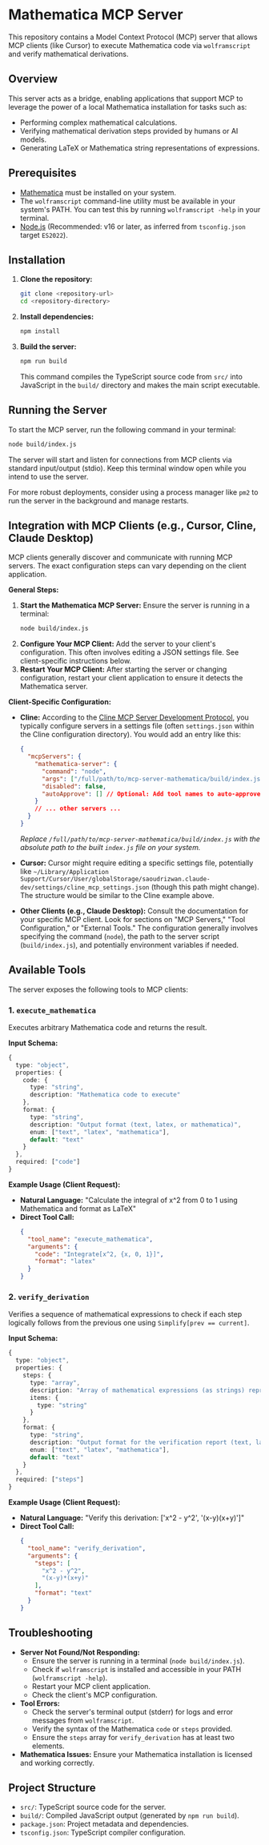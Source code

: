  # Mathematica MCP Server

This repository contains a Model Context Protocol (MCP) server that allows MCP clients (like Cursor) to execute Mathematica code via `wolframscript` and verify mathematical derivations.

## Overview

This server acts as a bridge, enabling applications that support MCP to leverage the power of a local Mathematica installation for tasks such as:

*   Performing complex mathematical calculations.
*   Verifying mathematical derivation steps provided by humans or AI models.
*   Generating LaTeX or Mathematica string representations of expressions.

## Prerequisites

*   [Mathematica](https://www.wolfram.com/mathematica/) must be installed on your system.
*   The `wolframscript` command-line utility must be available in your system's PATH. You can test this by running `wolframscript -help` in your terminal.
*   [Node.js](https://nodejs.org/) (Recommended: v16 or later, as inferred from `tsconfig.json` target `ES2022`).

## Installation

1.  **Clone the repository:**
    ```bash
    git clone <repository-url>
    cd <repository-directory>
    ```
2.  **Install dependencies:**
    ```bash
    npm install
    ```
3.  **Build the server:**
    ```bash
    npm run build
    ```
    This command compiles the TypeScript source code from `src/` into JavaScript in the `build/` directory and makes the main script executable.

## Running the Server

To start the MCP server, run the following command in your terminal:

```bash
node build/index.js
```

The server will start and listen for connections from MCP clients via standard input/output (stdio). Keep this terminal window open while you intend to use the server.

For more robust deployments, consider using a process manager like `pm2` to run the server in the background and manage restarts.

## Integration with MCP Clients (e.g., Cursor, Cline, Claude Desktop)

MCP clients generally discover and communicate with running MCP servers. The exact configuration steps can vary depending on the client application.

**General Steps:**

1.  **Start the Mathematica MCP Server:** Ensure the server is running in a terminal:
    ```bash
    node build/index.js
    ```
2.  **Configure Your MCP Client:** Add the server to your client's configuration. This often involves editing a JSON settings file. See client-specific instructions below.
3.  **Restart Your MCP Client:** After starting the server or changing configuration, restart your client application to ensure it detects the Mathematica server.

**Client-Specific Configuration:**

*   **Cline:**
    According to the [Cline MCP Server Development Protocol](https://docs.cline.bot/mcp-servers/mcp-server-from-scratch), you typically configure servers in a settings file (often `settings.json` within the Cline configuration directory). You would add an entry like this:

    ```json
    {
      "mcpServers": {
        "mathematica-server": {
          "command": "node",
          "args": ["/full/path/to/mcp-server-mathematica/build/index.js"], // Replace with the actual absolute path
          "disabled": false,
          "autoApprove": [] // Optional: Add tool names to auto-approve
        }
        // ... other servers ...
      }
    }
    ```
    *Replace `/full/path/to/mcp-server-mathematica/build/index.js` with the absolute path to the built `index.js` file on your system.*

*   **Cursor:**
    Cursor might require editing a specific settings file, potentially like `~/Library/Application Support/Cursor/User/globalStorage/saoudrizwan.claude-dev/settings/cline_mcp_settings.json` (though this path might change). The structure would be similar to the Cline example above.

*   **Other Clients (e.g., Claude Desktop):**
    Consult the documentation for your specific MCP client. Look for sections on "MCP Servers," "Tool Configuration," or "External Tools." The configuration generally involves specifying the command (`node`), the path to the server script (`build/index.js`), and potentially environment variables if needed.

## Available Tools

The server exposes the following tools to MCP clients:

### 1. `execute_mathematica`

Executes arbitrary Mathematica code and returns the result.

**Input Schema:**

```typescript
{
  type: "object",
  properties: {
    code: {
      type: "string",
      description: "Mathematica code to execute"
    },
    format: {
      type: "string",
      description: "Output format (text, latex, or mathematica)",
      enum: ["text", "latex", "mathematica"],
      default: "text"
    }
  },
  required: ["code"]
}
```

**Example Usage (Client Request):**

*   **Natural Language:** "Calculate the integral of x^2 from 0 to 1 using Mathematica and format as LaTeX"
*   **Direct Tool Call:**
    ```json
    {
      "tool_name": "execute_mathematica",
      "arguments": {
        "code": "Integrate[x^2, {x, 0, 1}]",
        "format": "latex"
      }
    }
    ```

### 2. `verify_derivation`

Verifies a sequence of mathematical expressions to check if each step logically follows from the previous one using `Simplify[prev == current]`.

**Input Schema:**

```typescript
{
  type: "object",
  properties: {
    steps: {
      type: "array",
      description: "Array of mathematical expressions (as strings) representing steps in a derivation. Requires at least two steps.",
      items: {
        type: "string"
      }
    },
    format: {
      type: "string",
      description: "Output format for the verification report (text, latex, or mathematica)",
      enum: ["text", "latex", "mathematica"],
      default: "text"
    }
  },
  required: ["steps"]
}
```

**Example Usage (Client Request):**

*   **Natural Language:** "Verify this derivation: ['x^2 - y^2', '(x-y)(x+y)']"
*   **Direct Tool Call:**
    ```json
    {
      "tool_name": "verify_derivation",
      "arguments": {
        "steps": [
          "x^2 - y^2",
          "(x-y)*(x+y)"
        ],
        "format": "text"
      }
    }
    ```

## Troubleshooting

*   **Server Not Found/Not Responding:**
    *   Ensure the server is running in a terminal (`node build/index.js`).
    *   Check if `wolframscript` is installed and accessible in your PATH (`wolframscript -help`).
    *   Restart your MCP client application.
    *   Check the client's MCP configuration.
*   **Tool Errors:**
    *   Check the server's terminal output (stderr) for logs and error messages from `wolframscript`.
    *   Verify the syntax of the Mathematica `code` or `steps` provided.
    *   Ensure the `steps` array for `verify_derivation` has at least two elements.
*   **Mathematica Issues:** Ensure your Mathematica installation is licensed and working correctly.

## Project Structure

*   `src/`: TypeScript source code for the server.
*   `build/`: Compiled JavaScript output (generated by `npm run build`).
*   `package.json`: Project metadata and dependencies.
*   `tsconfig.json`: TypeScript compiler configuration.

